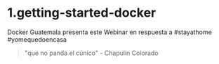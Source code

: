 # 1.getting-started-docker

Docker Guatemala presenta este Webinar en respuesta a #stayathome #yomequedoencasa

> "que no panda el cúnico" - Chapulin Colorado

